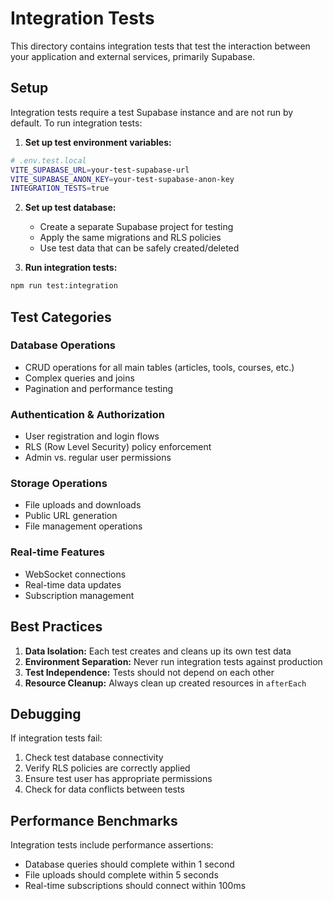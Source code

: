 # Integration Tests

This directory contains integration tests that test the interaction between your application and external services, primarily Supabase.

## Setup

Integration tests require a test Supabase instance and are not run by default. To run integration tests:

1. **Set up test environment variables:**

```bash
# .env.test.local
VITE_SUPABASE_URL=your-test-supabase-url
VITE_SUPABASE_ANON_KEY=your-test-supabase-anon-key
INTEGRATION_TESTS=true
```

2. **Set up test database:**
   - Create a separate Supabase project for testing
   - Apply the same migrations and RLS policies
   - Use test data that can be safely created/deleted

3. **Run integration tests:**

```bash
npm run test:integration
```

## Test Categories

### Database Operations

- CRUD operations for all main tables (articles, tools, courses, etc.)
- Complex queries and joins
- Pagination and performance testing

### Authentication & Authorization

- User registration and login flows
- RLS (Row Level Security) policy enforcement
- Admin vs. regular user permissions

### Storage Operations

- File uploads and downloads
- Public URL generation
- File management operations

### Real-time Features

- WebSocket connections
- Real-time data updates
- Subscription management

## Best Practices

1. **Data Isolation:** Each test creates and cleans up its own test data
2. **Environment Separation:** Never run integration tests against production
3. **Test Independence:** Tests should not depend on each other
4. **Resource Cleanup:** Always clean up created resources in `afterEach`

## Debugging

If integration tests fail:

1. Check test database connectivity
2. Verify RLS policies are correctly applied
3. Ensure test user has appropriate permissions
4. Check for data conflicts between tests

## Performance Benchmarks

Integration tests include performance assertions:

- Database queries should complete within 1 second
- File uploads should complete within 5 seconds
- Real-time subscriptions should connect within 100ms
